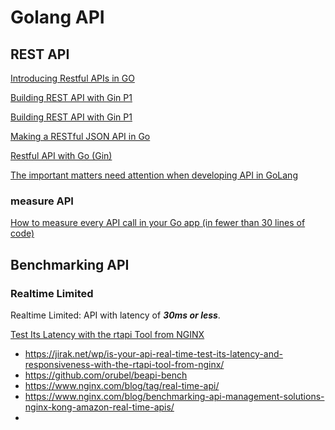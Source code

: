 # Golang API

## REST API

[]()

[Introducing Restful APIs in GO](https://adityagoel123.medium.com/benchmarking-in-go-aaa56a6e2dba)

[Building REST API with Gin P1](https://medium.com/@wattanai.tha/go-tutorial-series-ep-1-building-rest-api-with-gin-7c17c7ab1d5b)

[Building REST API with Gin P1](https://medium.com/@wattanai.tha/go-tutorial-series-ep-2-persisting-api-data-with-gorm-c89103cd266b)

[Making a RESTful JSON API in Go](https://thenewstack.io/make-a-restful-json-api-go/)

[Restful API with Go (Gin)](https://kuzeykose.medium.com/restful-api-with-go-gin-80abb49a226c)

[The important matters need attention when developing API in GoLang](https://medium.com/@fratatmaca_20644/the-important-matters-need-attention-when-developing-api-in-golang-4e4c209cfdcd)

### measure API

[How to measure every API call in your Go app (in fewer than 30 lines of code)](https://sensu.io/blog/how-to-measure-every-api-call-in-your-go-app)


## Benchmarking API

### Realtime Limited

Realtime Limited: API with latency of ***30ms or less***.

[Test Its Latency with the rtapi Tool from NGINX](https://www.nginx.com/blog/api-real-time-test-latency-responsiveness-nginx-rtapi-tool/)

- https://jirak.net/wp/is-your-api-real-time-test-its-latency-and-responsiveness-with-the-rtapi-tool-from-nginx/
- https://github.com/orubel/beapi-bench
- https://www.nginx.com/blog/tag/real-time-api/
- https://www.nginx.com/blog/benchmarking-api-management-solutions-nginx-kong-amazon-real-time-apis/
- 


